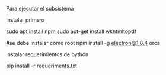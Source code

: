 Para ejecutar el subsistema

instalar primero

sudo apt install npm
sudo apt-get install wkhtmltopdf

#se debe instalar como root
npm install -g electron@1.8.4 orca 

instalar requerimientos de python

pip install -r requeriments.txt
